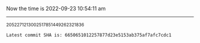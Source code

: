 Now the time is 2022-09-23 10:54:11 am

---

<small>2052271213002517851449262321836</small>

```txt
Latest commit SHA is: 6650651012257877d23e5153ab375af7afc7cdc1
```
